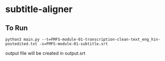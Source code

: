 # subtitle-aligner

## To Run
````
python3 main.py --t=FMFS-module-01-transcription-clean-text_eng_hin-postedited.txt -s=FMFS-module-01-subtitle.srt
````

output file will be created in output.srt
